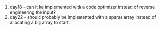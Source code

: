 1. day18 - can it be implemented with a code optimizer instead of reverse engineering the input?
1. day22 - should probably be implemented with a sparse array instead of allocating a big array to start.